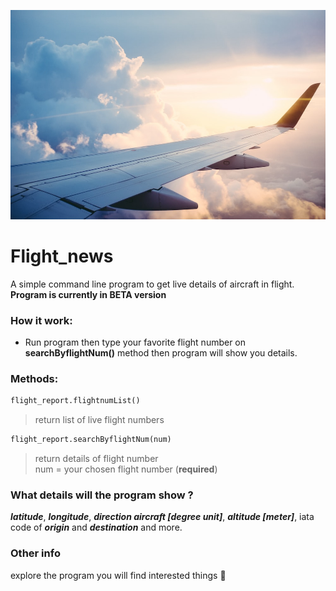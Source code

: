 ![FlightNews-cover](https://github.com/mrpintime/flight-news/blob/main/assets/cover.jpeg)

# Flight_news
A simple command line program to get live details of aircraft in flight.  
**Program is currently in ‌BETA version**

### How it work:

* Run program then type your favorite flight number on **searchByflightNum()** method then program will show you details.

### Methods:
``` python
flight_report.flightnumList()
```
> return list of live flight numbers

``` python
flight_report.searchByflightNum(num)
```
> return details of flight number  
> num = your chosen flight number (**required**) 

### What details will the program show ?
***latitude***, ***longitude***, ***direction aircraft [degree unit]***, ***altitude [meter]***, iata code of ***origin*** and ***destination*** and more.

### Other info
explore the program you will find interested things 🙈
